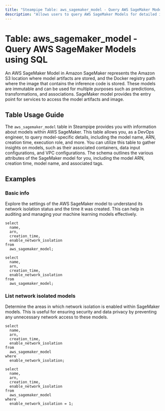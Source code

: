 ```yaml
---
title: "Steampipe Table: aws_sagemaker_model - Query AWS SageMaker Models using SQL"
description: "Allows users to query AWS SageMaker Models for detailed information about each model, including its name, ARN, creation time, execution role, and more."
---
```


# Table: aws_sagemaker_model - Query AWS SageMaker Models using SQL

An AWS SageMaker Model in Amazon SageMaker represents the Amazon S3 location where model artifacts are stored, and the Docker registry path where the image that contains the inference code is stored. These models are immutable and can be used for multiple purposes such as predictions, transformations, and associations. SageMaker model provides the entry point for services to access the model artifacts and image.

## Table Usage Guide

The `aws_sagemaker_model` table in Steampipe provides you with information about models within AWS SageMaker. This table allows you, as a DevOps engineer, to query model-specific details, including the model name, ARN, creation time, execution role, and more. You can utilize this table to gather insights on models, such as their associated containers, data input configurations, and VPC configurations. The schema outlines the various attributes of the SageMaker model for you, including the model ARN, creation time, model name, and associated tags.

## Examples

### Basic info
Explore the settings of the AWS SageMaker model to understand its network isolation status and the time it was created. This can help in auditing and managing your machine learning models effectively.

```sql+postgres
select
  name,
  arn,
  creation_time,
  enable_network_isolation
from
  aws_sagemaker_model;
```

```sql+sqlite
select
  name,
  arn,
  creation_time,
  enable_network_isolation
from
  aws_sagemaker_model;
```

### List network isolated models
Determine the areas in which network isolation is enabled within SageMaker models. This is useful for ensuring security and data privacy by preventing any unnecessary network access to these models.

```sql+postgres
select
  name,
  arn,
  creation_time,
  enable_network_isolation
from
  aws_sagemaker_model
where
  enable_network_isolation;
```

```sql+sqlite
select
  name,
  arn,
  creation_time,
  enable_network_isolation
from
  aws_sagemaker_model
where
  enable_network_isolation = 1;
```
